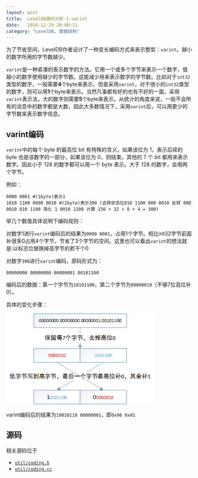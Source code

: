 ```yaml
---
layout: post
title:  LevelDB源码分析-1-varint
date:   2016-12-29 20:00:11
category: "LevelDB, 数据结构"
---
```


为了节省空间，LevelDB作者设计了一种变长编码方式来表示整型：`varint`。越小的数字所用的字节数越少。

`varint`是一种紧凑的表示数字的方法。它用一个或多个字节来表示一个数字，值越小的数字使用越少的字节数。这能减少用来表示数字的字节数。比如对于`int32`类型的数字，一般需要**4**个byte来表示。但是采用`varint`，对于很小的`int32`类型的数字，则可以用**1**个byte来表示。当然凡事都有好的也有不好的一面，采用`varint`表示法，大的数字则需要**5**个byte来表示。从统计的角度来说，一般不会所有的消息中的数字都是大数，因此大多数情况下，采用`varint`后，可以用更少的字节数来表示数字信息。

## varint编码
`varint`中的每个 byte 的最高位 bit 有特殊的含义，如果该位为 1，表示后续的 byte 也是该数字的一部分，如果该位为 0，则结束。其他的 7 个 bit 都用来表示数字。因此小于 128 的数字都可以用一个 byte 表示。大于 128 的数字，会用两个字节。

例如：
```
0000 0001 #(1byte)表示1
1010 1100 0000 0010 #(2byte)表示300 (去除状态位010 1100 000 0010 反转 000 0010 010 1100 简化 1 0010 1100 计算 156 + 32 + 8 + 4 = 300)
```

举几个数值具体说明下编码规则：

对数字1进行`varint`编码后的结果为`0000 0001`，占用1个字节。相比int32字节前面补很多0占用4个字节，节省了3个字节的空间。这里也可以看出`varint`的想法就是:以标志位替换掉高字节的若干个0

对数字`300`进行`varint`编码，原码形式为：
```
00000000 00000000 00000001 00101100
```
编码后的数据：第一个字节为`10101100`，第二个字节为`00000010`（不够7位高位补0）。

具体的变化步骤：

![varint编码](/images/posts/leveldb/number_300_varint.png)

varint编码后的结果为`10010110 00000001`，即`0x96 0x01`

## 源码
相关源码位于

* [`util/coding.h`](https://github.com/google/leveldb/blob/master/util/coding.h)
* [`util/coding.cc`](https://github.com/google/leveldb/blob/master/util/coding.cc)
